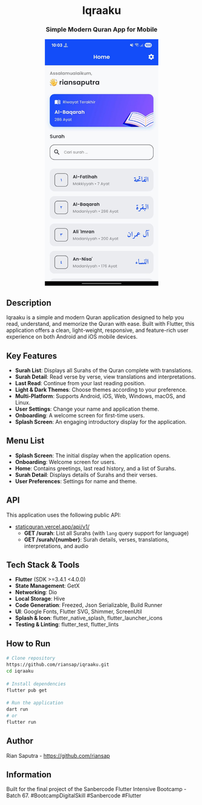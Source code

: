 <div align="center">

# Iqraaku

### Simple Modern Quran App for Mobile

<a href="https://youtube.com/shorts/m75agrkk4nc" target="_blank">
  <Img src="lib/assets/images/home.jpeg" width="300" alt="Home"/>
</a>

</div>

## Description

Iqraaku is a simple and modern Quran application designed to help you read, understand, and memorize the Quran with ease. Built with Flutter, this application offers a clean, light-weight, responsive, and feature-rich user experience on both Android and iOS mobile devices.

## Key Features

- **Surah List**: Displays all Surahs of the Quran complete with translations.
- **Surah Detail**: Read verse by verse, view translations and interpretations.
- **Last Read**: Continue from your last reading position.
- **Light & Dark Themes**: Choose themes according to your preference.
- **Multi-Platform**: Supports Android, iOS, Web, Windows, macOS, and Linux.
- **User Settings**: Change your name and application theme.
- **Onboarding**: A welcome screen for first-time users.
- **Splash Screen**: An engaging introductory display for the application.

## Menu List

- **Splash Screen**: The initial display when the application opens.
- **Onboarding**: Welcome screen for users.
- **Home**: Contains greetings, last read history, and a list of Surahs.
- **Surah Detail**: Displays details of Surahs and their verses.
- **User Preferences**: Settings for name and theme.

## API

This application uses the following public API:

- [staticquran.vercel.app/api/v1/](https://staticquran.vercel.app/api/v1/)
  - **GET /surah**: List all Surahs (with `lang` query support for language)
  - **GET /surah/{number}**: Surah details, verses, translations, interpretations, and audio

## Tech Stack & Tools

- **Flutter** (SDK >=3.4.1 <4.0.0)
- **State Management**: GetX
- **Networking**: Dio
- **Local Storage**: Hive
- **Code Generation**: Freezed, Json Serializable, Build Runner
- **UI**: Google Fonts, Flutter SVG, Shimmer, ScreenUtil
- **Splash & Icon**: flutter_native_splash, flutter_launcher_icons
- **Testing & Linting**: flutter_test, flutter_lints

## How to Run

```bash
# Clone repository
https://github.com/riansap/iqraaku.git
cd iqraaku

# Install dependencies
flutter pub get

# Run the application
dart run
# or
flutter run
```

## Author

Rian Saputra - https://github.com/riansap

## Information

Built for the final project of the Sanbercode Flutter Intensive Bootcamp - Batch 67.
#BootcampDigitalSkill #Sanbercode #Flutter
